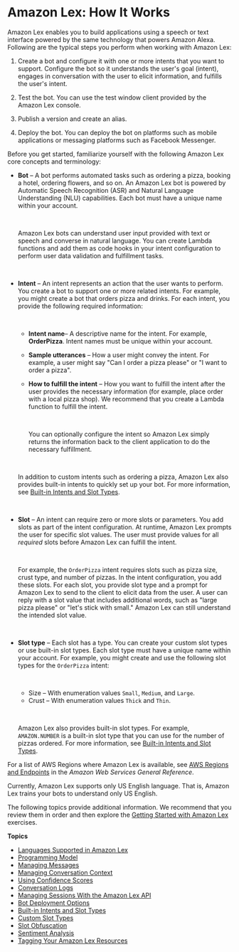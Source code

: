 # Amazon Lex: How It Works<a name="how-it-works"></a>

Amazon Lex enables you to build applications using a speech or text interface powered by the same technology that powers Amazon Alexa\. Following are the typical steps you perform when working with Amazon Lex:

1. Create a bot and configure it with one or more intents that you want to support\. Configure the bot so it understands the user's goal \(intent\), engages in conversation with the user to elicit information, and fulfills the user's intent\.

1. Test the bot\. You can use the test window client provided by the Amazon Lex console\.

1. Publish a version and create an alias\.

1. Deploy the bot\. You can deploy the bot on platforms such as mobile applications or messaging platforms such as Facebook Messenger\. 

Before you get started, familiarize yourself with the following Amazon Lex core concepts and terminology:
+ **Bot** – A bot performs automated tasks such as ordering a pizza, booking a hotel, ordering flowers, and so on\. An Amazon Lex bot is powered by Automatic Speech Recognition \(ASR\) and Natural Language Understanding \(NLU\) capabilities\. Each bot must have a unique name within your account\.

   

  Amazon Lex bots can understand user input provided with text or speech and converse in natural language\. You can create Lambda functions and add them as code hooks in your intent configuration to perform user data validation and fulfillment tasks\. 

   
+ **Intent** – An intent represents an action that the user wants to perform\. You create a bot to support one or more related intents\. For example, you might create a bot that orders pizza and drinks\. For each intent, you provide the following required information: 

   
  + **Intent name**– A descriptive name for the intent\. For example, **OrderPizza**\. Intent names must be unique within your account\.
  + **Sample utterances** – How a user might convey the intent\. For example, a user might say "Can I order a pizza please" or "I want to order a pizza"\. 
  + **How to fulfill the intent** – How you want to fulfill the intent after the user provides the necessary information \(for example, place order with a local pizza shop\)\. We recommend that you create a Lambda function to fulfill the intent\.

     

     You can optionally configure the intent so Amazon Lex simply returns the information back to the client application to do the necessary fulfillment\. 

     

  In addition to custom intents such as ordering a pizza, Amazon Lex also provides built\-in intents to quickly set up your bot\. For more information, see [Built\-in Intents and Slot Types](howitworks-builtins.md)\. 

   
+ **Slot** – An intent can require zero or more slots or parameters\. You add slots as part of the intent configuration\. At runtime, Amazon Lex prompts the user for specific slot values\. The user must provide values for all *required* slots before Amazon Lex can fulfill the intent\.

   

  For example, the `OrderPizza` intent requires slots such as pizza size, crust type, and number of pizzas\. In the intent configuration, you add these slots\. For each slot, you provide slot type and a prompt for Amazon Lex to send to the client to elicit data from the user\. A user can reply with a slot value that includes additional words, such as "large pizza please" or "let's stick with small\." Amazon Lex can still understand the intended slot value\. 

   
+ **Slot type** – Each slot has a type\. You can create your custom slot types or use built\-in slot types\. Each slot type must have a unique name within your account\. For example, you might create and use the following slot types for the `OrderPizza` intent:

   
  + Size – With enumeration values `Small`, `Medium`, and `Large`\.
  + Crust – With enumeration values `Thick` and `Thin`\.

   

  Amazon Lex also provides built\-in slot types\. For example, `AMAZON.NUMBER` is a built\-in slot type that you can use for the number of pizzas ordered\. For more information, see [Built\-in Intents and Slot Types](howitworks-builtins.md)\.

For a list of AWS Regions where Amazon Lex is available, see [AWS Regions and Endpoints](https://docs.aws.amazon.com/general/latest/gr/rande.html#lex_region) in the *Amazon Web Services General Reference*\.

Currently, Amazon Lex supports only US English language\. That is, Amazon Lex trains your bots to understand only US English\.

The following topics provide additional information\. We recommend that you review them in order and then explore the [Getting Started with Amazon Lex](getting-started.md) exercises\.

**Topics**
+ [Languages Supported in Amazon Lex](how-it-works-language.md)
+ [Programming Model](programming-model.md)
+ [Managing Messages](howitworks-manage-prompts.md)
+ [Managing Conversation Context](context-mgmt.md)
+ [Using Confidence Scores](confidence-scores.md)
+ [Conversation Logs](conversation-logs.md)
+ [Managing Sessions With the Amazon Lex API](how-session-api.md)
+ [Bot Deployment Options](chatbot-service.md)
+ [Built\-in Intents and Slot Types](howitworks-builtins.md)
+ [Custom Slot Types](howitworks-custom-slots.md)
+ [Slot Obfuscation](how-obfuscate.md)
+ [Sentiment Analysis](sentiment-analysis.md)
+ [Tagging Your Amazon Lex Resources](how-it-works-tags.md)